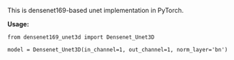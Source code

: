 This is densenet169-based unet implementation in PyTorch.
 
**Usage:**

```
from densenet169_unet3d import Densenet_Unet3D

model = Densenet_Unet3D(in_channel=1, out_channel=1, norm_layer='bn')
```
